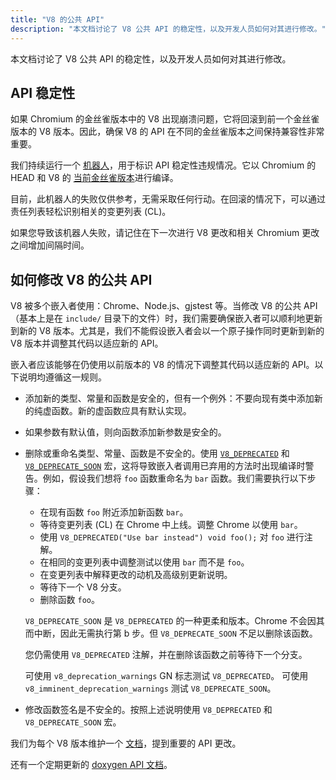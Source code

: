 ```yaml
---
title: "V8 的公共 API"
description: "本文档讨论了 V8 公共 API 的稳定性，以及开发人员如何对其进行修改。"
---
```

本文档讨论了 V8 公共 API 的稳定性，以及开发人员如何对其进行修改。

## API 稳定性

如果 Chromium 的金丝雀版本中的 V8 出现崩溃问题，它将回滚到前一个金丝雀版本的 V8 版本。因此，确保 V8 的 API 在不同的金丝雀版本之间保持兼容性非常重要。

我们持续运行一个 [机器人](https://ci.chromium.org/p/v8/builders/luci.v8.ci/Linux%20V8%20API%20Stability)，用于标识 API 稳定性违规情况。它以 Chromium 的 HEAD 和 V8 的 [当前金丝雀版本](https://chromium.googlesource.com/v8/v8/+/refs/heads/canary)进行编译。

目前，此机器人的失败仅供参考，无需采取任何行动。在回滚的情况下，可以通过责任列表轻松识别相关的变更列表 (CL)。

如果您导致该机器人失败，请记住在下一次进行 V8 更改和相关 Chromium 更改之间增加间隔时间。

## 如何修改 V8 的公共 API

V8 被多个嵌入者使用：Chrome、Node.js、gjstest 等。当修改 V8 的公共 API（基本上是在 `include/` 目录下的文件）时，我们需要确保嵌入者可以顺利地更新到新的 V8 版本。尤其是，我们不能假设嵌入者会以一个原子操作同时更新到新的 V8 版本并调整其代码以适应新的 API。

嵌入者应该能够在仍使用以前版本的 V8 的情况下调整其代码以适应新的 API。以下说明均遵循这一规则。

- 添加新的类型、常量和函数是安全的，但有一个例外：不要向现有类中添加新的纯虚函数。新的虚函数应具有默认实现。
- 如果参数有默认值，则向函数添加新参数是安全的。
- 删除或重命名类型、常量、函数是不安全的。使用 [`V8_DEPRECATED`](https://cs.chromium.org/chromium/src/v8/include/v8config.h?l=395&rcl=0425b20ad9a8ba38c2e0dd16e8814abb722bfdde) 和 [`V8_DEPRECATE_SOON`](https://cs.chromium.org/chromium/src/v8/include/v8config.h?l=403&rcl=0425b20ad9a8ba38c2e0dd16e8814abb722bfdde) 宏，这将导致嵌入者调用已弃用的方法时出现编译时警告。例如，假设我们想将 `foo` 函数重命名为 `bar` 函数。我们需要执行以下步骤：
    - 在现有函数 `foo` 附近添加新函数 `bar`。
    - 等待变更列表 (CL) 在 Chrome 中上线。调整 Chrome 以使用 `bar`。
    - 使用 `V8_DEPRECATED("Use bar instead") void foo();` 对 `foo` 进行注解。
    - 在相同的变更列表中调整测试以使用 `bar` 而不是 `foo`。
    - 在变更列表中解释更改的动机及高级别更新说明。
    - 等待下一个 V8 分支。
    - 删除函数 `foo`。

    `V8_DEPRECATE_SOON` 是 `V8_DEPRECATED` 的一种更柔和版本。Chrome 不会因其而中断，因此无需执行第 b 步。但 `V8_DEPRECATE_SOON` 不足以删除该函数。

    您仍需使用 `V8_DEPRECATED` 注解，并在删除该函数之前等待下一个分支。

    可使用 `v8_deprecation_warnings` GN 标志测试 `V8_DEPRECATED`。
    可使用 `v8_imminent_deprecation_warnings` 测试 `V8_DEPRECATE_SOON`。

- 修改函数签名是不安全的。按照上述说明使用 `V8_DEPRECATED` 和 `V8_DEPRECATE_SOON` 宏。

我们为每个 V8 版本维护一个 [文档](https://docs.google.com/document/d/1g8JFi8T_oAE_7uAri7Njtig7fKaPDfotU6huOa1alds/edit)，提到重要的 API 更改。

还有一个定期更新的 [doxygen API 文档](https://v8.dev/api)。
